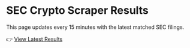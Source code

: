 # SEC Crypto Scraper Results

This page updates every 15 minutes with the latest matched SEC filings.

👉 [View Latest Results](latest_results.md)
